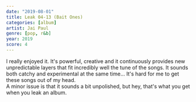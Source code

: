 ```yaml
---
date: "2019-08-01"
title: Leak 04-13 (Bait Ones)
categories: [album]
artist: Jai Paul
genre: [pop, r&b]
year: 2019
score: 4
---
```


I really enjoyed it. It's powerful, creative and it continuously provides new unpredictable layers that fit incredibly well the tune of the songs. It sounds both catchy and experimental at the same time... It's hard for me to get these songs out of my head.  
A minor issue is that it sounds a bit unpolished, but hey, that's what you get when you leak an album.
